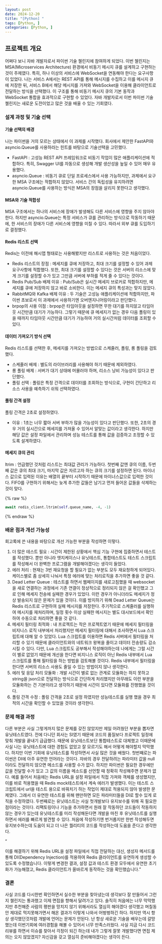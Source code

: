 ```yaml
---
layout: post
date: 2024-12-20
title: "[Python] "
tags: [Python, ]
categories: [Python, ]
---
```



## 프로젝트 개요


어쩌다 보니 자바 개발자로서 파이썬 기술 첼린지에 참여하게 되었다. 이번 첼린지는 MSA(Microservices Architecture) 환경에서 비동기 메시지 큐를 설계하고 구현하는 것이 주제였다. 특히, 하나 이상의 서비스에 WebSocket을 연동해야 한다는 요구사항이 있었다. 나는 서비스 A에서는 REST API를 통해 메시지를 수집하고 이를 메시지 큐에 저장한 뒤, 서비스 B에서 해당 메시지를 가져와 WebSocket을 이용해 클라이언트로 전달하는 방식을 선택했다. 이 구조를 통해 비동기 메시지 큐의 기본 동작과 WebSocket 통합을 효과적으로 구현할 수 있었다. 자바 개발자로서 이번 파이썬 기술 첼린지는 새로운 도전이었고 많은 것을 배울 수 있는 기회였다. 


### 설계 과정 및 기술 선택 


#### 기술 선택의 배경


나는 파이썬을 거의 모르는 상태에서 이 과제를 시작했다. 회사에서 제안한 FastAPI와 asyncio.Queue를 사용하라는 힌트를 바탕으로 기술선택을 고민했다. 

- FastAPI : 고성능 REST API 프레임워크로 비동기 작업이 많은 애플리케이션에 적합하다. 특히, Swagger UI를 자동으로 생성해 개발 생산성을 높일 수 있어 매우 유용했다.
- asyncio.Queue : 비동기 큐로 단일 프로세스에서 사용 가능하지만, 과제에서 요구한 MSA 구조에는 적합하지 않았다. 서비스 간의 독립성을 유지하려면 asyncio.Queue를 사용하는 방식은 MSA의 장점을 살리지 못한다고 생각했다.

#### MSA와 기술 적합성


MSA 구조에서는 하나의 서비스에 장애가 발생해도 다른 서비스에 영향을 주지 않아야 한다. 하지만 asyncio.Queue는 특정 서비스가 큐를 관리하는 방식으로 작동하기 때문에, 한 서비스의 장애가 다른 서비스에 영향을 미칠 수 있다. 따라서 외부 큐를 도입하기로 결정했다. 


#### Redis 리스트 선택 


Redis는 이전에 해시맵 형태로는 사용해봤지만 리스트로 사용하는 것은 처음이었다. 

- Redis 리스트의 장점 : 메세지를 큐에 저장하고, 최대 크기를 설정할 수 있어 과제 요구사항에 적합했다. 또한, 최대 크기를 설정할 수 있다는 것은 서버의 리소스에 맞게 크기를 설정할 수가 있고 그만큼 서버에 부하를 적게 줄 수 있다는 것이다.
- Redis Pub/Sub 배제 이유 : Pub/Sub은 실시간 메세지 브로커로 적합하지만, 메세지를 큐에 저장하지 않고 바로 소비한다. 이는 메세지 큐의 특성과는 맞지 않았다.
- RabbitMQ와 Kafka 배제 이유 : 두 기술은 고성능 애플리케이션에 적합하지만, 파이썬 초보로서 이 과제에서 사용하기엔 오버엔지니어링이라고 판단했다.
- brpop의 사용 이점 : brpop은 타임아웃을 설정하면 무한 대기를 하지않고 타임아웃 시간만큼 대기가 가능하다. 그렇기 때문에 큐 메세지가 없는 경우 다음 폴링이 있을 때까지 타임아웃 시간만큼 대기가 가능하여 거의 실시간처럼 데이터를 조회할 수 있다.

#### 데이터 가져오기 방식 선택 


Redis 리스트를 선택한 후, 메세지를 가져오는 방법으로 스케줄러, 폴링, 롱 폴링을 검토했다. 

- 스케줄러 배제 : 별도의 라이브러리를 사용해야 하기 때문에 제외하였다.
- 롱 폴링 배제 : 서버가 대기 상태에 머물러야 하며, 리소스 낭비 가능성이 있다고 판단했다.
- 폴링 선택 : 폴링은 특정 간격으로 데이터를 조회하는 방식으로, 구현이 간단하고 리소스 사용을 예측하기 쉬워 선택하였다.

#### 풀링 간격 설정


폴링 간격은 2초로 설정하였다. 

- 이유 : 1초는 너무 짧아 서버 부하가 많을 가능성이 있다고 판단했다. 또한, 2초의 경우 거의 실시간으로 메세지를 가져올 수 있어서 알맞는 값이라고 생각한다. 하지만 해당 값은 설정 파일에서 관리하며 성능 테스트를 통해 값을 검증하고 조정할 수 있도록 설계하였다.

#### 메세지 큐의 관리 


ltrim : 언급했던 것처럼 리스트는 최대값 관리가 가능하다. 첫번째 값엔 큐의 이름, 두번째 값은 큐의 최대 크기, 마지막 값은 자르고자 하는 큐의 크기를 설정하면 된다. 마이너스 값으로 입력된 이유는 배열의 끝부터 시작하기 때문에 마이너스값으로 입력한 것이다. FIFO를 구현하기 위해서는 늦게 추가한 값들은 남기고 먼저 들어온 값들을 삭제하는 것이 맞다. 



{% raw %}
```python
await redis_client.ltrim(self.queue_name, -4, -1)
```
{% endraw %}



### 배운 점과 개선 가능성


회고록에 쓴 내용을 바탕으로 개선 가능한 부분을 작성하면 이렇다. 

1. 더 많은 테스트 필요 : 시간이 제한된 상황에서 핵심 기능 구현에 집중하면서 테스트를 작성했다. 뿐만 아니라 엣지케이스나 유닛테스트, 통합테스트도 테스트 스크립트를 작성해서 더 완벽한 프로그램을 개발해야겠다는 생각이 들었다.
2. 에러 처리 : 현재는 3번 재요청을 할 필요가 없는 부분도 모두 재요청하게 되어있다. 케이스별로 좀 상세히 나눠서 특정 에러에 맞는 처리로직을 추가하면 좋을 것 같다.
3. Dead Letter Queue : 테스트를 하면서 웹페이지를 새로고침했을 때 websocket을 새로 연결하는 과정에서 기존 연결이 정상적으로 정리되지 않은 걸 확인했고 그로 인해 메세지 전송에 실패한 경우가 있었다. 이런 경우가 아니더라도 메세지가 정상 발송되지 않은 문제가 있을 것이다. 이를 방지하기 위해 Dead Letter Queue는 Redis 리스트로 구현하여 실패 메시지를 저장한다. 주기적으로 스케줄러를 실행하여 메시지를 재처리하며, 일정 횟수 이상 실패한 메시지는 별도 대시보드에서 확인하여 수동으로 처리하면 좋을 것 같다.
4. 메세지 필터링 최적화 : 내 프로젝트는 작은 프로젝트였기 때문에 메세지 필터링을 비지니스 로직 내부에서 처리했지만 메세지 필터링에 대해서 조사하면서 Lua 스크립트에 대해 알 수 있었다. Lua 스크립트를 이용하면 Redis 서버에서 필터링을 처리할 수 있기 때문에 클라이언트와의 네트워크 왕복을 줄이고 데이터 전송량도 감소시킬 수 있다. 다만, Lua 스크립트도 공부해서 작성해야하는데 나에게는 그럴 시간이 별로 없었기 때문에 개선을 한다면 비지니스 로직이 아닌 Redis 내부에서 Lua 스크립트를 통해 필터링을 하는 방법을 검토해볼 것이다. Redis 내부에서 필터링을 한다면 서버의 리소스 사용도 줄일 수 있는 방법이지 않나 생각한다.
5. 에러 및 응답 처리 모듈화 : 개발 시간이 별로 없는 관계로 모듈화는 하지 못하고 string을 json으로 전달하는 방식으로 간단하게 처리했지만 아무래도 이런 부분을 모듈화하는 건 기본이라고 생각하기 때문에 시간이 있다면 모듈화를 진행했을 것이다.
6. 폴링 간격 수정 : 폴링 간격을 2초로 설정 하였지만 성능테스트를 실행 했을 경우 최적의 시간을 확인할 수 있었을 것이라 생각한다.

### 문제 해결 과정 


다른 부분은 사실 그렇게까지 많은 문제를 갖진 않았지만 제일 어려웠던 부분을 뽑자면 유닛테스트였다. 전에 다니던 회사는 SI였기 때문에 코드의 품질보다 프로젝트 일정에 맞춰 개발을 끝내기 급급했다. 때문에 유닛테스트보단 통합테스트로 대체했고 이때문에 사실 나는 유닛테스트에 대한 경험도 없었고 잘 모르기도 해서 어떻게 해야할지 막막했다. 하지만 이번 기회에 유닛테스트를 작성하면서 사실 많은 것을 배웠다. 첫번째로는 파이썬은 DI에 아주 유연한 언어라는 것이다. 자바의 경우 전달하려는 파라미터 값을 null이라도 전달하지 않으면 메소드를 사용할 수가 없다. 하지만 파이썬은 필요한 경우에만 값을 전달할 수가 있고 그 값의 이름을 메소드를 선언할 때 정확히 작성해주면 문제가 없다. 예를 들어서 처음에는 Redis URL을 설정 파일에서 직접 가져와 객체를 생성했지만, 이를 바로 적용했을 때 Redis mock테스트에서 계속 에러가 발생했다. 이는 테스트 스크립트에서 url을 테스트 용으로 바꿔치기 하는 작업이 제대로 적용되지 않아 발생한 문제였다. 그래서 더 유연한 테스트를 위해 왠만하면 모든 파라미터들을 DI로 할수 있게 로직을 수정하였다. 두번째로는 유닛테스트는 사실 첫개발보다 유지보수를 위해 꼭 필요한 점이라는 것이다. 리팩토링이나 기능을 추가하면서 원래 잘 작동하던 코드들이 작동하지 않는 경우가 있는데 유닛테스트를 미리 작성해둔다면 개발을 마친 후 유닛테스트를 실행하면서 에러를 빠르게 발견할 수 있다. 처음에 작성하기엔 번거롭지만 한번 작성해두면 유지보수하는데 도움이 되고 더 나은 퀄리티의 코드를 작성하는데 도움을 준다고 생각한다. 


“


이를 해결하기 위해 Redis URL을 설정 파일에서 직접 전달하는 대신, 생성자 메서드를 통해 DI(Dependency Injection)를 적용하여 Redis 클라이언트를 유연하게 생성할 수 있도록 수정했습니다. 이렇게 변경한 결과, 설정 값과 테스트 환경 모두에서 유연한 초기화가 가능해졌고, Redis 클라이언트가 올바르게 동작하는 것을 확인했습니다.”


### 결론


사실 코드를 다시한번 확인하면서 실수한 부분을 찾아냈는데 생각보다 잘 만들어서 그런지 챌린지는 통과했고 이제 면접을 향해서 달려가고 있다. 솔직히 처음에는 너무 막막했지만 추천해준 사람의 평판을 망치지 않기 위해서라도 열심히 해야겠다 생각했고 며칠동안 제대로 먹지못해가면서 해온 결과가 이렇게 나와서 어벙벙하긴 하다. 하지만 역시 항상 생각했던것처럼 개발에 언어는 문제가 안된다. 난 항상 새로운 기술을 배우는데 갈망했는데 이번기회에 여러경험을 해볼 수 있어서 너무 만족스러웠다. 사실 지금 다시 코드 리뷰를 하면서 이슈를 찾아서 걱정이 되긴 하는데 내가 그렇게 잘못 개발했다면 면접 제의는 오지 않았겠지? 자신감을 갖고 열심히 준비해야겠다는 생각이 든다.

